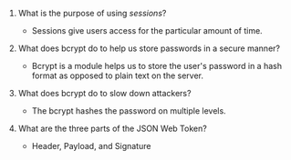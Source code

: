 1. What is the purpose of using _sessions_?

	- Sessions give users access for the particular amount of time.

2. What does bcrypt do to help us store passwords in a secure manner?

	- Bcrypt is a module helps us to store the user's password in a hash format as opposed to plain text on the server.

3. What does bcrypt do to slow down attackers?

	- The bcrypt hashes the password on multiple levels.

4. What are the three parts of the JSON Web Token?

	- Header, Payload, and Signature